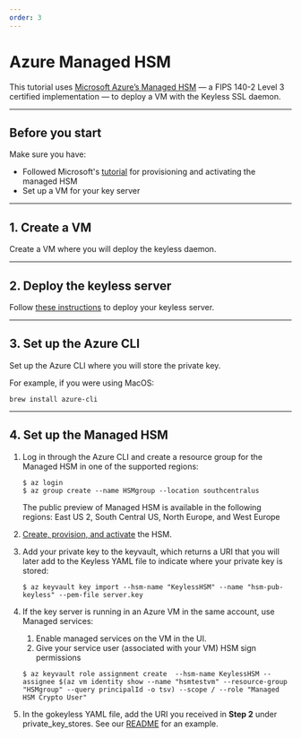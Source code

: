 ```yaml
---
order: 3
---
```


# Azure Managed HSM

This tutorial uses <a href="https://azure.microsoft.com/en-us/updates/akv-managed-hsm-public-preview/">Microsoft Azure’s Managed HSM</a> — a FIPS 140-2 Level 3 certified implementation — to deploy a VM with the Keyless SSL daemon.

---

## Before you start

Make sure you have:
- Followed Microsoft's <a href="https://docs.microsoft.com/en-us/azure/key-vault/managed-hsm/quick-create-cli">tutorial</a> for provisioning and activating the managed HSM
- Set up a VM for your key server

---

## 1. Create a VM

Create a VM where you will deploy the keyless daemon.

---

## 2. Deploy the keyless server

Follow [these instructions](../../configuration) to deploy your keyless server.

---

## 3. Set up the Azure CLI

Set up the Azure CLI where you will store the private key.

For example, if you were using MacOS:
```
brew install azure-cli
```

---

## 4. Set up the Managed HSM

1. Log in through the Azure CLI and create a resource group for the Managed HSM in one of the supported regions:
    ```
    $ az login
    $ az group create --name HSMgroup --location southcentralus
    ```
    <Aside type="note" header="Note:">The public preview of Managed HSM is available in the following regions: East US 2, South Central US, North Europe, and West Europe</Aside>

1. [Create, provision, and activate](https://docs.microsoft.com/en-us/azure/key-vault/managed-hsm/quick-create-cli) the HSM.
1. Add your private key to the keyvault, which returns a URI that you will later add to the Keyless YAML file to indicate where your private key is stored:
    ```
    $ az keyvault key import --hsm-name "KeylessHSM" --name "hsm-pub-keyless" --pem-file server.key
    ```

1. If the key server is running in an Azure VM in the same account, use Managed services:
    1. Enable managed services on the VM in the UI.
    1. Give your service user (associated with your VM) HSM sign permissions
    ```
    $ az keyvault role assignment create  --hsm-name KeylessHSM --assignee $(az vm identity show --name "hsmtestvm" --resource-group "HSMgroup" --query principalId -o tsv) --scope / --role "Managed HSM Crypto User"
    ```
1. In the gokeyless YAML file, add the URI you received in **Step 2** under private_key_stores. See our [README](https://github.com/cloudflare/gokeyless/blob/5a7af439328ad77fbec14d5bbe14a12ef6890851/README.md#azure-key-store-or-managed-hsm) for an example.
